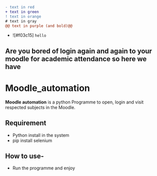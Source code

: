 ```diff
- text in red
+ text in green
! text in orange
# text in gray
@@ text in purple (and bold)@@
```
- ![#f03c15] `hello`
## Are you bored of login again and again to your moodle for academic attendance so here we have 
# Moodle_automation
<b>Moodle automation</b> is a python Programme to open, login and visit respected subjects in the Moodle.
## Requirement
- Python install in the system
- pip install selenium 
## How to use-
- Run the programme and enjoy

